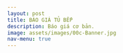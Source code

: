 ```yaml
---
layout: post
title: BÁO GIÁ TỦ BẾP
description: Báo giá cơ bản.
image: assets/images/00c-Banner.jpg
nav-menu: true
---
```

